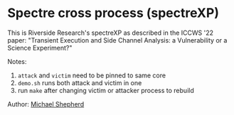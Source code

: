 # Spectre cross process (spectreXP)

This is Riverside Research's spectreXP as described in the ICCWS '22 paper:
"Transient Execution and Side Channel Analysis: a Vulnerability or a Science Experiment?"

Notes:
1. `attack` and `victim` need to be pinned to same core
2. `demo.sh` runs both attack and victim in one
3. run `make` after changing victim or attacker process to rebuild

Author:
[Michael Shepherd](https://github.com/shepherdm1)
